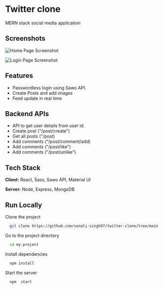 
# Twitter clone

MERN stack social media application


## Screenshots

![Home Page Screenshot](https://res.cloudinary.com/talk-amigo/image/upload/v1627998363/twitter-home_ekkqh6.png)

![Login Page Screenshot](https://res.cloudinary.com/talk-amigo/image/upload/v1627998362/twitter-login_wxkc3n.png)

  
## Features

- Passwordless login using Sawo API.
- Create Posts and add images
- Feed update in real time

## Backend APIs
- API to get user details from user id.
- Create post ("/post/create")
- Get all posts ("/post)
- Add comments ("/post/comment/add)
- Add comments ("/post/like")
- Add comments ("/post/unlike")


 
  
## Tech Stack

**Client:** React, Sass, Sawo API, Material UI

**Server:** Node, Express, MongoDB

  
## Run Locally

Clone the project

```bash
  git clone https://github.com/sonali-singh97/twitter-clone/tree/main
```

Go to the project directory

```bash
  cd my-project
```

Install dependencies

```bash
  npm install
```

Start the server

```bash
  npm  start
```

  

  
